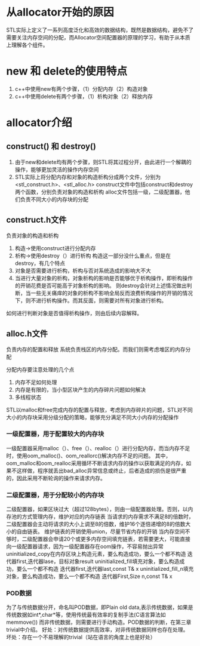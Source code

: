# 从allocator开始的原因
STL实际上定义了一系列高度泛化和高效的数据结构，既然是数据结构，避免不了需要关注内存空间的分配，而Allocator空间配置器的原理的学习，有助于从本质上理解各个组件。

# new 和 delete的使用特点
1. c++中使用new有两个步骤，（1）分配内存（2）构造对象
2. c++中使用delete有两个步骤，（1）析构对象（2）释放内存

# allocator介绍
## construct() 和 destroy()
1. 由于new和delete均有两个步骤，则STL将其过程分开，由此进行一个解耦的操作，能够更加灵活的操作内存空间
2. STL实际上将分配内存和对象的构造析构分成两个文件，分别为<stl_construct.h>、<stl_alloc.h>
   construct文件中包括construct和destroy两个函数，分别负责对象的构造和析构
   alloc文件包括一级，二级配置器，他们负责不同大小的内存块的分配
## construct.h文件
负责对象的构造和析构
1. 构造->使用construct进行分配内存
2. 析构->使用destroy（）进行析构
构造这一部分没什么重点，但是在destroy，有几个特点
1. 对象是否需要进行析构，析构与否对系统造成的影响大不大
2. 当进行大量对象的析构，对象析构的影响是否能够优于析构操作，即析构操作的开销花费是否可能高于对象析构的影响。
则destroy会针对上述情况做出判断，当一些无关痛痒的对象的析构不影响全局反而浪费析构操作的开销的情况下，则不进行析构操作。而其反面，则需要对所有对象进行析构。

如何进行判断对象是否值得析构操作，则由后续内容解释。
## alloc.h文件
负责内存的配置和释放
系统负责栈区的内存分配。而我们则需考虑堆区的内存分配

分配内存要注意处理的几个点
1. 内存不足如何处理
2. 内存是有限的，当小型区块产生的内存碎片问题如何解决
3. 多线程状态

STL以malloc和free完成内存的配置与释放，考虑到内存碎片的问题，STL对不同大小的内存块采用分级分配的策略，能够充分满足不同大小内存的分配操作
### 一级配置器，用于配置较大的内存块
一级配置器采用malloc（）、free（）、realloc（）进行分配内存，而当内存不足时，使用oom_malloc()、oom_reallorc()解决内存不足的问题。
其中，oom_malloc和oom_realloc采用循环不断请求内存的操作以获取满足的内存，如果不这样做，程序就丢出bad_alloc异常信息或终止，后者造成的损伤是很严重的，因此采用不断轮询的操作来请求内存。
### 二级配置器，用于分配较小的内存块
二级配置器，如果区块过大（超过128bytes），则由一级配置器处理。否则，以内存池的方式管理内存，维护对应的内存链表
当请求的内存需求不满足8的倍数时，二级配置器会主动将请求的大小上调至8的倍数，维护16个逐倍递增的8的倍数大小的自由链表。
   维护链表的开销使用union，尽量节省内存的开销
   当内存空间不够时，二级配置器会申请20个或更多内存空间填充链表，若需要更大，可能直接向一级配置器请求，因为一级配置器存在oom操作，不容易抛出异常
uninitialized_copy在内存区块上构造元素，要么构造成功，要么一个都不构造  迭代器first,迭代器lase，目标对象result
uninitialized_fill填充对象，要么构造成功，要么一个都不构造  迭代器first,迭代器last,const T& x
uninitialized_fill_n填充对象，要么构造成功，要么一个都不构造  迭代器First,Size n,const T& x

### POD数据
为了与传统数据分开，命名叫POD数据，即Plain old data,表示传统数据，如果是传统数据如int*,char*等，使用传统最有效率的复制手法(C语言算法如memmove())
而非传统数据，则需要进行手动构造。POD数据的判断，在第三章trivial中介绍。
好处：对传统数据提供高效率，对非传统数据同样也存在处理。
坏处：存在一个不易理解的trivial（站在语言的角度上也是好处）